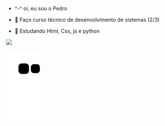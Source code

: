 - ^-^ oi, eu sou o Pedro

- 👀 Faço curso técnico de desenvolvimento de sistemas (2/3)
- 🌱 Estudando Html, Css, js e python

<div>
  <a href="https://instagram.com/pedrodavi_05" target="_blank"><img src="https://img.shields.io/badge/-Instagram-%23E4405F?style=for-the-badge&logo=instagram&logoColor=white" target="_blank"></a>
</div>  


![Snake animation](https://github.com/rafaballerini/rafaballerini/blob/output/github-contribution-grid-snake.svg)

